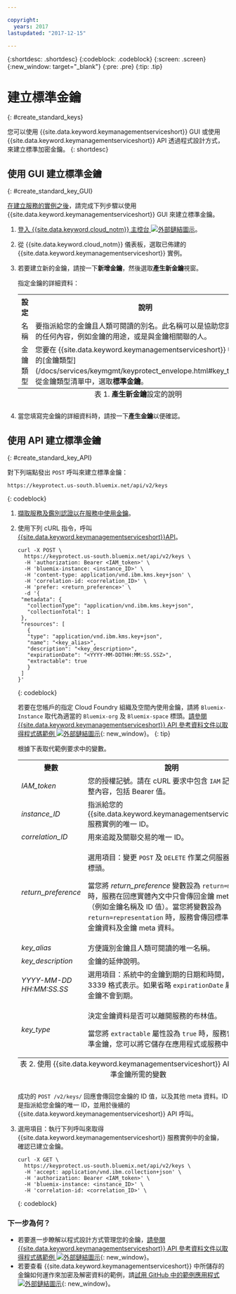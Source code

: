 ```yaml
---

copyright:
  years: 2017
lastupdated: "2017-12-15"

---
```


{:shortdesc: .shortdesc}
{:codeblock: .codeblock}
{:screen: .screen}
{:new_window: target="_blank"}
{:pre: .pre}
{:tip: .tip}

# 建立標準金鑰
{: #create_standard_keys}

您可以使用 {{site.data.keyword.keymanagementserviceshort}} GUI 或使用 {{site.data.keyword.keymanagementserviceshort}} API 透過程式設計方式，來建立標準加密金鑰。
{: shortdesc}

## 使用 GUI 建立標準金鑰
{: #create_standard_key_GUI}

[在建立服務的實例之後](/docs/services/keymgmt/keyprotect_provision.html)，請完成下列步驟以使用 {{site.data.keyword.keymanagementserviceshort}} GUI 來建立標準金鑰。

1. [登入 {{site.data.keyword.cloud_notm}} 主控台 ![外部鏈結圖示](../../icons/launch-glyph.svg "外部鏈結圖示")](https://console.bluemix.net/)。
2. 從 {{site.data.keyword.cloud_notm}} 儀表板，選取已佈建的 {{site.data.keyword.keymanagementserviceshort}} 實例。
2. 若要建立新的金鑰，請按一下**新增金鑰**，然後選取**產生新金鑰**視窗。

    指定金鑰的詳細資料：

    <table>
      <tr>
        <th>設定</th>
        <th>說明</th>
      </tr>
      <tr>
        <td>名稱</td>
        <td>要指派給您的金鑰且人類可閱讀的別名。此名稱可以是協助您識別金鑰的任何內容，例如金鑰的用途，或是與金鑰相關聯的人。</td>
      </tr>
      <tr></tr>
        <td>金鑰類型</td>
        <td>您要在 {{site.data.keyword.keymanagementserviceshort}} 中管理的[金鑰類型](/docs/services/keymgmt/keyprotect_envelope.html#key_types)。從金鑰類型清單中，選取<b>標準金鑰</b>。</td>
      </tr>
      <caption style="caption-side:bottom;">表 1. <b>產生新金鑰</b>設定的說明</caption>
    </table>

3. 當您填寫完金鑰的詳細資料時，請按一下**產生金鑰**以便確認。 

## 使用 API 建立標準金鑰
{: #create_standard_key_API}

對下列端點發出 `POST` 呼叫來建立標準金鑰：

```
https://keyprotect.us-south.bluemix.net/api/v2/keys
```
{: codeblock}

1. [擷取服務及鑑別認證以在服務中使用金鑰](/docs/services/keymgmt/keyprotect_authentication.html)。

2. 使用下列 cURL 指令，呼叫 [{{site.data.keyword.keymanagementserviceshort}}API](https://console.ng.bluemix.net/apidocs/639)。

    ```cURL
    curl -X POST \
      https://keyprotect.us-south.bluemix.net/api/v2/keys \
      -H 'authorization: Bearer <IAM_token>' \
      -H 'bluemix-instance: <instance_ID>' \
      -H 'content-type: application/vnd.ibm.kms.key+json' \
      -H 'correlation-id: <correlation_ID>' \
      -H 'prefer: <return_preference>' \
      -d '{
     "metadata": {
       "collectionType": "application/vnd.ibm.kms.key+json",
       "collectionTotal": 1
     },
     "resources": [
       {
       "type": "application/vnd.ibm.kms.key+json",
       "name": "<key_alias>",
       "description": "<key_description>",
       "expirationDate": "<YYYY-MM-DDTHH:MM:SS.SSZ>",
       "extractable": true
       }
     ]
    }'
    ```
    {: codeblock}

    若要在您帳戶的指定 Cloud Foundry 組織及空間內使用金鑰，請將 `Bluemix-Instance` 取代為適當的 `Bluemix-org` 及 `Bluemix-space` 標頭。[請參閱 {{site.data.keyword.keymanagementserviceshort}} API 參考資料文件以取得程式碼範例 ![外部鏈結圖示](../../icons/launch-glyph.svg "外部鏈結圖示")](https://console.ng.bluemix.net/apidocs/639){: new_window}。
    {: tip}

    根據下表取代範例要求中的變數。
    <table>
      <tr>
        <th>變數</th>
        <th>說明</th>
      </tr>
      <tr>
        <td><em>IAM_token</em></td>
        <td>您的授權記號。請在 cURL 要求中包含 <code>IAM</code> 記號的完整內容，包括 Bearer 值。</td>
      </tr>
      <tr>
        <td><em>instance_ID</em></td>
        <td>指派給您的 {{site.data.keyword.keymanagementserviceshort}} 服務實例的唯一 ID。</td>
      </tr>
      <tr>
        <td><em>correlation_ID</em></td>
        <td>用來追蹤及關聯交易的唯一 ID。</td>
      </tr>
      <tr>
        <td><em>return_preference</em></td>
        <td><p>選用項目：變更 <code>POST</code> 及 <code>DELETE</code> 作業之伺服器行為的標頭。</p><p>當您將 <em>return_preference</em> 變數設為 <code>return=minimal</code> 時，服務在回應實體內文中只會傳回金鑰 meta 資料（例如金鑰名稱及 ID 值）。當您將變數設為 <code>return=representation</code> 時，服務會傳回標準金鑰的金鑰資料及金鑰 meta 資料。</p></td>
      </tr>
      <tr>
        <td><em>key_alias</em></td>
        <td>方便識別金鑰且人類可閱讀的唯一名稱。</td>
      </tr>
      <tr>
        <td><em>key_description</em></td>
        <td>金鑰的延伸說明。</td>
      </tr>
      <tr>
        <td><em>YYYY-MM-DD</em><br><em>HH:MM:SS.SS</em></td>
        <td>選用項目：系統中的金鑰到期的日期和時間，以 RFC 3339 格式表示。如果省略 <code>expirationDate</code> 屬性，則金鑰不會到期。</td>
      </tr>
      <tr>
        <td><em>key_type</em></td>
        <td>
          <p>決定金鑰資料是否可以離開服務的布林值。</p>
          <p>當您將 <code>extractable</code> 屬性設為 <code>true</code> 時，服務會建立標準金鑰，您可以將它儲存在應用程式或服務中。</p>
        </td>
      </tr>
        <caption style="caption-side:bottom;">表 2. 使用 {{site.data.keyword.keymanagementserviceshort}} API 新增標準金鑰所需的變數</caption>
    </table>

    成功的 `POST /v2/keys/` 回應會傳回您金鑰的 ID 值，以及其他 meta 資料。ID 是指派給您金鑰的唯一 ID，並用於後續的 {{site.data.keyword.keymanagementserviceshort}} API 呼叫。

3. 選用項目：執行下列呼叫來取得 {{site.data.keyword.keymanagementserviceshort}} 服務實例中的金鑰，確認已建立金鑰。

    ```cURL
    curl -X GET \
      https://keyprotect.us-south.bluemix.net/api/v2/keys \
      -H 'accept: application/vnd.ibm.collection+json' \
      -H 'authorization: Bearer <IAM_token>' \
      -H 'bluemix-instance: <instance_ID>' \
      -H 'correlation-id: <correlation_ID>' \
    ```
    {: codeblock}


### 下一步為何？

- 若要進一步瞭解以程式設計方式管理您的金鑰，[請參閱 {{site.data.keyword.keymanagementserviceshort}} API 參考資料文件以取得程式碼範例 ![外部鏈結圖示](../../icons/launch-glyph.svg "外部鏈結圖示")](https://console.ng.bluemix.net/apidocs/639){: new_window}。
- 若要查看 {{site.data.keyword.keymanagementserviceshort}} 中所儲存的金鑰如何運作來加密及解密資料的範例，請[試用 GitHub 中的範例應用程式 ![外部鏈結圖示](../../icons/launch-glyph.svg "外部鏈結圖示")](https://github.com/IBM-Bluemix/key-protect-helloworld-python){: new_window}。
